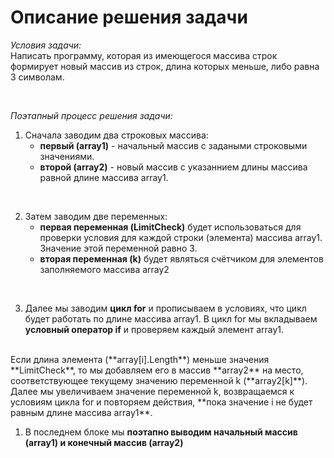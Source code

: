 # **Описание решения задачи**

_Условия задачи:_ 
<br>
Написать программу, которая из имеющегося массива строк формирует новый массив из строк, длина которых меньше, либо равна 3 символам.

<br>


_Поэтапный процесс решения задачи:_

1. Сначала заводим два строковых массива: 
   - **первый (array1)** - начальный массив с задаными строковыми значениями.
   - **второй (array2)** - новый массив с указаннием длины массива равной длине массива array1.

<br>

2. Затем заводим две переменных:
   - **первая переменная (LimitCheck)** будет использоваться для проверки условия для каждой строки (элемента) массива array1. Значение этой переменной равно 3.
   - **вторая переменная (k)** будет являться счётчиком для элементов заполняемого массива array2

<br>

3. Далее мы заводим **цикл for** и прописываем в условиях, что цикл будет работать по длине массива array1. В цикл for мы вкладываем **условный оператор if** и проверяем каждый элемент array1. 
<br>
Если длина элемента (**array[i].Length**) меньше значения **LimitCheck**, то мы добавляем его в массив **array2** на место, соответствующее текущему значению переменной k (**array2[k]**). 
<br>
Далее мы увеличиваем значение переменной k, возвращаемся к условиям цикла for и повторяем действия, **пока значение i не будет равным длине массива array1**.
   
<br>

1. В последнем блоке мы **поэтапно выводим начальный массив (array1) и конечный массив (array2)**
  
<br> 
